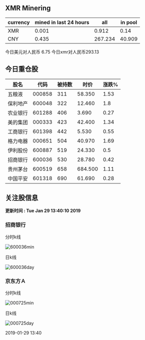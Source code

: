 ## XMR Minering

|currency|mined in last 24 hours|all|in pool|
|---|---|---|---|
|XMR|0.001|0.912|0.14|
|CNY|0.435|267.234|40.909|

今日美元对人民币 6.75	今日xmr对人民币293.13


## 今日重仓股 

|股名|代码|被持数|时价|涨跌%|
|---|---|---|---|---|
|五粮液|000858|311|58.350|1.53|
|保利地产|600048|322|12.460|1.8|
|农业银行|601288|406|3.690|0.27|
|美的集团|000333|423|42.400|1.34|
|工商银行|601398|442|5.530|0.55|
|格力电器|000651|504|40.970|1.69|
|伊利股份|600887|519|24.330|0.5|
|招商银行|600036|530|28.780|0.42|
|贵州茅台|600519|658|684.500|1.11|
|中国平安|601318|690|61.690|0.28|

## 关注股信息
**更新时间 : Tue Jan 29 13:40:10 2019**
### 招商银行 
分时k线

![600036min](http://image.sinajs.cn/newchart/min/n/sh600036.gif)

日k线

![600036day](http://image.sinajs.cn/newchart/daily/n/sh600036.gif)

### 京东方Ａ 
分时k线

![000725min](http://image.sinajs.cn/newchart/min/n/sz000725.gif)

日k线

![000725day](http://image.sinajs.cn/newchart/daily/n/sz000725.gif)

2019-01-29 13:40